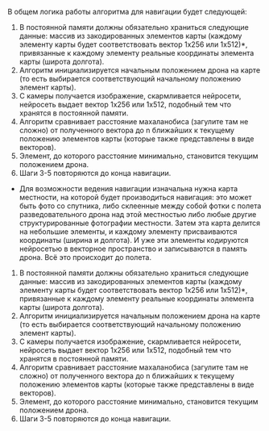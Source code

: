 В общем логика работы алгоритма для навигации будет следующей:
1. В постоянной памяти должны обязательно храниться  следующие данные: массив из закодированных элементов карты (каждому элементу карты будет соответствовать вектор 1х256 или 1х512)*, привязанные к каждому элементу реальные координаты элемента карты (широта долгота).
2. Алгоритм инициализируется начальным положением дрона на карте (то есть выбирается соответствующий начальному положению элемент карты).
3. С камеры получается изображение, скармливается нейросети, нейросеть выдает вектор 1х256 или 1х512, подобный тем что хранятся в постоянной памяти.
4. Алгоритм сравнивает расстояние махаланобиса (загулите там не сложно) от полученного вектора до n ближайших к текущему положению элементов карты (которые также представлены в виде векторов).
5. Элемент, до которого расстояние минимально, становится текущим положением дрона.
6. Шаги 3-5 повторяются до конца навигации.

* Для возможности ведения навигации изначальна нужна карта местности, на которой будет производиться навигация: это может быть фото со спутника, либо склеенные между собой фотки с полета разведовательного дрона над этой местностью либо любые другие структурированные фотографии местности. Затем эта карта делится на небольшие элементы, и каждому элементу присваиваются координаты (ширина и долгота). И уже эти элементы кодируются нейросетью в векторное пространство и записываются в память дрона. Всё это происходит до полета.


1. В постоянной памяти должны обязательно храниться  следующие данные: массив из закодированных элементов карты (каждому элементу карты будет соответствовать вектор 1х256 или 1х512)*, привязанные к каждому элементу реальные координаты элемента карты (широта долгота).
2. Алгоритм инициализируется начальным положением дрона на карте (то есть выбирается соответствующий начальному положению элемент карты).
3. С камеры получается изображение, скармливается нейросети, нейросеть выдает вектор 1х256 или 1х512, подобный тем что хранятся в постоянной памяти.
4. Алгоритм сравнивает расстояние махаланобиса (загулите там не сложно) от полученного вектора до n ближайших к текущему положению элементов карты (которые также представлены в виде векторов).
5. Элемент, до которого расстояние минимально, становится текущим положением дрона.
6. Шаги 3-5 повторяются до конца навигации.